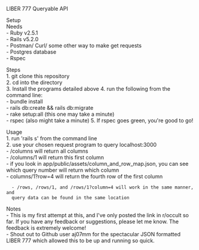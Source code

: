 LIBER 777 Queryable API

Setup  
  Needs  
    - Ruby v2.5.1  
    - Rails v5.2.0  
    - Postman/ Curl/ some other way to make get requests  
    - Postgres database  
    - Rspec  

  Steps   
    1. git clone this repository  
    2. cd into the directory  
    3. Install the programs detailed above
    4. run the following from the command line:  
      - bundle install  
      - rails db:create && rails db:migrate  
      - rake setup:all (this one may take a minute)  
      - rspec (also might take a minute)
    5. If rspec goes green, you're good to go!  

  Usage  
    1. run 'rails s' from the command line  
    2. use your chosen request program to query localhost:3000  
      - /columns will return all columns  
      - /columns/1 will return this first column  
        - if you look in app/public/assets/column_and_row_map.json, you can see
        which query number will return which column  
      - columns/1?row=4 will return the fourth row of the first column  

      - /rows, /rows/1, and /rows/1?column=4 will work in the same manner, and
      query data can be found in the same location  

  Notes  
    - This is my first attempt at this, and I've only posted the link in
    r/occult so far. If you have any feedback or suggestions, please let me
    know. The feedback is extremely welcome!  
    - Shout out to Github user aj07mm for the spectacular JSON formatted LIBER
    777 which allowed this to be up and running so quick.  

